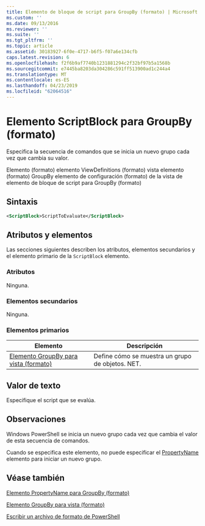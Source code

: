 ```yaml
---
title: Elemento de bloque de script para GroupBy (formato) | Microsoft Docs
ms.custom: ''
ms.date: 09/13/2016
ms.reviewer: ''
ms.suite: ''
ms.tgt_pltfrm: ''
ms.topic: article
ms.assetid: 30183927-6f0e-4717-b6f5-f07a6e134cfb
caps.latest.revision: 6
ms.openlocfilehash: f2f6b9af7740b1231881294c2f32bf97b5a1568b
ms.sourcegitcommit: e7445ba8203da304286c591ff513900ad1c244a4
ms.translationtype: MT
ms.contentlocale: es-ES
ms.lasthandoff: 04/23/2019
ms.locfileid: "62064516"
---
```

# <a name="scriptblock-element-for-groupby-format"></a>Elemento ScriptBlock para GroupBy (formato)

Especifica la secuencia de comandos que se inicia un nuevo grupo cada vez que cambia su valor.

Elemento (formato) elemento ViewDefinitions (formato) vista elemento (formato) GroupBy elemento de configuración (formato) de la vista de elemento de bloque de script para GroupBy (formato)

## <a name="syntax"></a>Sintaxis

```xml
<ScriptBlock>ScriptToEvaluate</ScriptBlock>
```

## <a name="attributes-and-elements"></a>Atributos y elementos

Las secciones siguientes describen los atributos, elementos secundarios y el elemento primario de la `ScriptBlock` elemento.

### <a name="attributes"></a>Atributos

Ninguna.

### <a name="child-elements"></a>Elementos secundarios

Ninguna.

### <a name="parent-elements"></a>Elementos primarios

|Elemento|Descripción|
|-------------|-----------------|
|[Elemento GroupBy para vista (formato)](./groupby-element-for-view-format.md)|Define cómo se muestra un grupo de objetos. NET.|

## <a name="text-value"></a>Valor de texto

Especifique el script que se evalúa.

## <a name="remarks"></a>Observaciones

Windows PowerShell se inicia un nuevo grupo cada vez que cambia el valor de esta secuencia de comandos.

Cuando se especifica este elemento, no puede especificar el [PropertyName](http://msdn.microsoft.com/en-us/396dede0-039a-4a87-a5ef-3ecabb729676) elemento para iniciar un nuevo grupo.

## <a name="see-also"></a>Véase también

[Elemento PropertyName para GroupBy (formato)](./propertyname-element-for-groupby-format.md)

[Elemento GroupBy para vista (formato)](./groupby-element-for-view-format.md)

[Escribir un archivo de formato de PowerShell](./writing-a-powershell-formatting-file.md)
